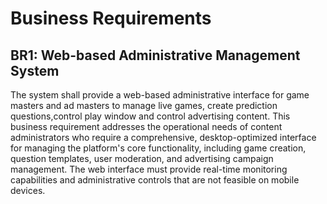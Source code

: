 # Business Requirements

## BR1: Web-based Administrative Management System
The system shall provide a web-based administrative interface for game masters and ad masters to manage live games, create prediction questions,control play window and control advertising content. This business requirement addresses the operational needs of content administrators who require a comprehensive, desktop-optimized interface for managing the platform's core functionality, including game creation, question templates, user moderation, and advertising campaign management. The web interface must provide real-time monitoring capabilities and administrative controls that are not feasible on mobile devices.
